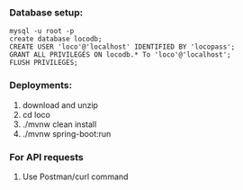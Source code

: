 

### Database setup:
```mysql -u root -p
mysql -u root -p
create database locodb;
CREATE USER 'loco'@'localhost' IDENTIFIED BY 'locopass';
GRANT ALL PRIVILEGES ON locodb.* To 'loco'@'localhost';
FLUSH PRIVILEGES;
```

### Deployments:
1. download and unzip
2. cd loco
3. ./mvnw clean install
4. ./mvnw spring-boot:run


### For API requests
1. Use Postman/curl command